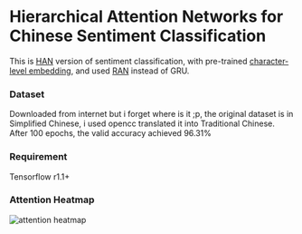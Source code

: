 Hierarchical Attention Networks for Chinese Sentiment Classification
====================================================

This is [HAN](http://www.aclweb.org/anthology/N16-1174) version of sentiment classification, with pre-trained [character-level embedding](https://github.com/indiejoseph/chinese-char-rnn), and used [RAN](https://github.com/indiejoseph/tf-ran-cell) instead of GRU.

### Dataset
Downloaded from internet but i forget where is it ;p, the original dataset is in Simplified Chinese, i used opencc translated it into Traditional Chinese.
After 100 epochs, the valid accuracy achieved 96.31%

### Requirement
Tensorflow r1.1+

### Attention Heatmap
![attention heatmap](/attention.png)
